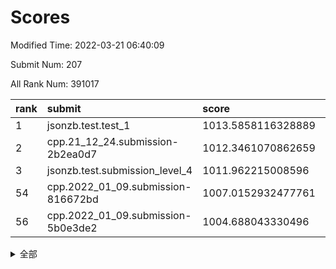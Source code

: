 # Scores

Modified Time: 2022-03-21 06:40:09

Submit Num: 207

All Rank Num: 391017

| rank |               submit               |       score        |       sigma        | pk_num |
| :--- | :--------------------------------- | :----------------- | :----------------- | :----- |
| 1    | jsonzb.test.test_1                 | 1013.5858116328889 | 0.7997785067023195 | 7557   |
| 2    | cpp.21_12_24.submission-2b2ea0d7   | 1012.3461070862659 | 0.7705406705698497 | 7560   |
| 3    | jsonzb.test.submission_level_4     | 1011.962215008596  | 0.7841465542299173 | 7554   |
| 54   | cpp.2022_01_09.submission-816672bd | 1007.0152932477761 | 0.7342014070667465 | 7559   |
| 56   | cpp.2022_01_09.submission-5b0e3de2 | 1004.688043330496  | 0.7110295229525762 | 7558   |


<details>
<summary>全部</summary>

| rank |                 submit                 |       score        |       sigma        | pk_num |
| :--- | :------------------------------------- | :----------------- | :----------------- | :----- |
| 1    | jsonzb.test.test_1                     | 1013.5858116328889 | 0.7997785067023195 | 7557   |
| 2    | cpp.21_12_24.submission-2b2ea0d7       | 1012.3461070862659 | 0.7705406705698497 | 7560   |
| 3    | jsonzb.test.submission_level_4         | 1011.962215008596  | 0.7841465542299173 | 7554   |
| 4    | gobigger.level_3.submission_level_3_0  | 1011.7662815062671 | 0.7648947312912966 | 7556   |
| 5    | gobigger.level_3.submission_level_3_15 | 1011.6423253021733 | 0.7769317452336565 | 7556   |
| 6    | gobigger.level_3.submission_level_3_2  | 1011.5928213748243 | 0.7623867936914718 | 7558   |
| 7    | gobigger.level_3.submission_level_3_36 | 1011.4515538400432 | 0.7593911112903721 | 7552   |
| 8    | gobigger.level_3.submission_level_3_29 | 1011.3375298230726 | 0.7522109583505159 | 7558   |
| 9    | gobigger.level_3.submission_level_3_43 | 1011.3181238006578 | 0.7543704821119698 | 7556   |
| 10   | gobigger.level_3.submission_level_3_6  | 1011.261030061333  | 0.7551011229729628 | 7556   |
| 11   | gobigger.level_3.submission_level_3_26 | 1011.1495091020071 | 0.7751510253831873 | 7558   |
| 12   | gobigger.level_3.submission_level_3_3  | 1010.9129891906954 | 0.7820088112323587 | 7549   |
| 13   | gobigger.level_3.submission_level_3_7  | 1010.896458888699  | 0.7911067130762339 | 7559   |
| 14   | gobigger.level_3.submission_level_3_47 | 1010.6184995080722 | 0.7475926797149505 | 7557   |
| 15   | gobigger.level_3.submission_level_3_10 | 1010.5240539754417 | 0.7592715830856476 | 7557   |
| 16   | gobigger.level_3.submission_level_3_46 | 1010.3843316236062 | 0.7587054538671577 | 7560   |
| 17   | gobigger.level_3.submission_level_3_21 | 1010.3258383078243 | 0.7549205805019998 | 7555   |
| 18   | gobigger.level_3.submission_level_3_11 | 1010.2675360577341 | 0.775338431148951  | 7558   |
| 19   | gobigger.level_3.submission_level_3_45 | 1010.2287176434709 | 0.767153200817094  | 7559   |
| 20   | gobigger.level_3.submission_level_3_35 | 1010.2167370274799 | 0.7847271113731771 | 7551   |
| 21   | gobigger.level_3.submission_level_3_31 | 1010.209599064053  | 0.7445805120406115 | 7555   |
| 22   | gobigger.level_3.submission_level_3_4  | 1010.2044354678833 | 0.7691027642549976 | 7558   |
| 23   | gobigger.level_3.submission_level_3_44 | 1010.1007757034108 | 0.7534258229950528 | 7553   |
| 24   | gobigger.level_3.submission_level_3_49 | 1010.0436379906375 | 0.7593322782210279 | 7558   |
| 25   | gobigger.level_3.submission_level_3_17 | 1010.0152616514321 | 0.7558196923541038 | 7557   |
| 26   | gobigger.level_3.submission_level_3_5  | 1009.872757532708  | 0.7463996889406836 | 7561   |
| 27   | gobigger.level_3.submission_level_3_8  | 1009.8615918529667 | 0.7752944034182639 | 7560   |
| 28   | gobigger.level_3.submission_level_3_33 | 1009.8602531611684 | 0.7591970590201012 | 7556   |
| 29   | gobigger.level_3.submission_level_3_37 | 1009.8602427560456 | 0.7800526049070842 | 7560   |
| 30   | gobigger.level_3.submission_level_3_23 | 1009.8489654637754 | 0.7499228778527045 | 7554   |
| 31   | gobigger.level_3.submission_level_3_16 | 1009.8326588241565 | 0.7674654084894829 | 7555   |
| 32   | gobigger.level_3.submission_level_3_12 | 1009.7707659634124 | 0.7565635172977291 | 7559   |
| 33   | gobigger.level_3.submission_level_3_1  | 1009.7338249367482 | 0.7331244538141093 | 7556   |
| 34   | gobigger.level_3.submission_level_3_22 | 1009.700869187081  | 0.7565553116874147 | 7559   |
| 35   | gobigger.level_3.submission_level_3_34 | 1009.6673445435677 | 0.7601983486904547 | 7559   |
| 36   | gobigger.level_3.submission_level_3_14 | 1009.6466356486155 | 0.7398729625861394 | 7556   |
| 37   | gobigger.level_3.submission_level_3_18 | 1009.6372850335991 | 0.7581283158790929 | 7557   |
| 38   | gobigger.level_3.submission_level_3_39 | 1009.5613858086118 | 0.7373510676404365 | 7556   |
| 39   | gobigger.level_3.submission_level_3_20 | 1009.536985789973  | 0.7317539666177301 | 7557   |
| 40   | gobigger.level_3.submission_level_3_28 | 1009.4966067229498 | 0.7353342548886498 | 7554   |
| 41   | gobigger.level_3.submission_level_3_19 | 1009.4763864781124 | 0.7337973250436287 | 7557   |
| 42   | gobigger.level_3.submission_level_3_27 | 1009.2659273701806 | 0.7394046664490349 | 7556   |
| 43   | gobigger.level_3.submission_level_3_42 | 1009.099686064049  | 0.7517754560886625 | 7554   |
| 44   | gobigger.level_3.submission_level_3_24 | 1009.076289901862  | 0.7671785462633711 | 7557   |
| 45   | gobigger.level_3.submission_level_3_40 | 1009.016415735761  | 0.7351373459081146 | 7559   |
| 46   | gobigger.level_3.submission_level_3_38 | 1008.9877324244187 | 0.7586822215818113 | 7559   |
| 47   | gobigger.level_3.submission_level_3_41 | 1008.9869998141481 | 0.7524931466238657 | 7548   |
| 48   | gobigger.level_3.submission_level_3_9  | 1008.97888331401   | 0.7429547931912241 | 7557   |
| 49   | gobigger.level_3.submission_level_3_13 | 1008.9459602135855 | 0.743187402774771  | 7557   |
| 50   | gobigger.level_3.submission_level_3_30 | 1008.8347428190884 | 0.7713760017357344 | 7557   |
| 51   | gobigger.level_3.submission_level_3_32 | 1008.4162644890819 | 0.734856485924668  | 7554   |
| 52   | gobigger.level_3.submission_level_3_25 | 1008.3870579824325 | 0.738817361503702  | 7564   |
| 53   | gobigger.level_3.submission_level_3_48 | 1008.1897783685789 | 0.7467809727997262 | 7556   |
| 54   | cpp.2022_01_09.submission-816672bd     | 1007.0152932477761 | 0.7342014070667465 | 7559   |
| 55   | gobigger.level_1.submission_level_1_3  | 1004.9144470966672 | 0.7222173896860514 | 7556   |
| 56   | cpp.2022_01_09.submission-5b0e3de2     | 1004.688043330496  | 0.7110295229525762 | 7558   |
| 57   | gobigger.level_1.submission_level_1_8  | 1004.2560741939818 | 0.7176045022766822 | 7557   |
| 58   | gobigger.level_1.submission_level_1_13 | 1004.1508638466707 | 0.7143934509289139 | 7553   |
| 59   | gobigger.level_1.submission_level_1_49 | 1004.1299486674473 | 0.7020017520192963 | 7555   |
| 60   | gobigger.level_1.submission_level_1_1  | 1004.1127550242892 | 0.7170350096898155 | 7558   |
| 61   | gobigger.level_1.submission_level_1_46 | 1004.0770926594447 | 0.7194866068354038 | 7553   |
| 62   | gobigger.level_1.submission_level_1_19 | 1004.0276000590366 | 0.7173867489675387 | 7556   |
| 63   | gobigger.level_1.submission_level_1_26 | 1004.0211262470835 | 0.7187986293851654 | 7556   |
| 64   | gobigger.level_1.submission_level_1_37 | 1004.0192170165733 | 0.7338950740302667 | 7554   |
| 65   | gobigger.level_1.submission_level_1_5  | 1003.9622342731424 | 0.7130062940431827 | 7560   |
| 66   | gobigger.level_1.submission_level_1_35 | 1003.9115091566977 | 0.7241827682247434 | 7554   |
| 67   | gobigger.level_1.submission_level_1_21 | 1003.8540106111251 | 0.7178399392987086 | 7556   |
| 68   | gobigger.level_1.submission_level_1_27 | 1003.829415549441  | 0.7027433651395174 | 7561   |
| 69   | gobigger.level_1.submission_level_1_0  | 1003.8081261777178 | 0.7144650056230415 | 7549   |
| 70   | gobigger.level_1.submission_level_1_45 | 1003.7459472804602 | 0.7160013275906544 | 7557   |
| 71   | gobigger.level_1.submission_level_1_17 | 1003.7321621101927 | 0.7317523654249143 | 7555   |
| 72   | gobigger.level_1.submission_level_1_43 | 1003.7296274781911 | 0.7107847975296092 | 7559   |
| 73   | gobigger.level_1.submission_level_1_15 | 1003.708249833339  | 0.7115390530307024 | 7554   |
| 74   | gobigger.level_1.submission_level_1_24 | 1003.6799360116344 | 0.7144256427512098 | 7559   |
| 75   | gobigger.level_1.submission_level_1_38 | 1003.6327619888741 | 0.7187889074266129 | 7558   |
| 76   | gobigger.level_1.submission_level_1_41 | 1003.6272109338419 | 0.7294861307981028 | 7559   |
| 77   | gobigger.level_1.submission_level_1_2  | 1003.540328877654  | 0.7065583977861563 | 7560   |
| 78   | gobigger.level_1.submission_level_1_40 | 1003.4577353335802 | 0.72236026830623   | 7554   |
| 79   | gobigger.level_1.submission_level_1_11 | 1003.3977309079041 | 0.7172507749143814 | 7558   |
| 80   | gobigger.level_1.submission_level_1_18 | 1003.3828897515706 | 0.7139217602234587 | 7548   |
| 81   | gobigger.level_1.submission_level_1_25 | 1003.3507808542265 | 0.720704661768739  | 7557   |
| 82   | gobigger.level_1.submission_level_1_34 | 1003.338979606833  | 0.7072580644819288 | 7552   |
| 83   | gobigger.level_1.submission_level_1_28 | 1003.3084556363641 | 0.715882707072423  | 7560   |
| 84   | gobigger.level_1.submission_level_1_29 | 1003.2520944716975 | 0.7171413447263908 | 7560   |
| 85   | gobigger.level_1.submission_level_1_23 | 1003.192197313309  | 0.7195346088654105 | 7554   |
| 86   | gobigger.level_1.submission_level_1_9  | 1003.1616075622943 | 0.7261196153381342 | 7559   |
| 87   | gobigger.level_1.submission_level_1_4  | 1003.1448338488275 | 0.7155911101703887 | 7559   |
| 88   | gobigger.level_1.submission_level_1_42 | 1003.1424914480118 | 0.7177305112847969 | 7556   |
| 89   | gobigger.level_1.submission_level_1_20 | 1003.1079592487257 | 0.712055013915406  | 7554   |
| 90   | gobigger.level_1.submission_level_1_33 | 1003.0952865002888 | 0.7089305248117228 | 7554   |
| 91   | gobigger.level_1.submission_level_1_36 | 1003.0732994082813 | 0.7254584064127173 | 7557   |
| 92   | gobigger.level_1.submission_level_1_47 | 1002.9493884354957 | 0.718775064355137  | 7554   |
| 93   | gobigger.level_1.submission_level_1_22 | 1002.8911670373674 | 0.7114782751636903 | 7556   |
| 94   | gobigger.level_1.submission_level_1_30 | 1002.8909118184032 | 0.7213409581280412 | 7559   |
| 95   | gobigger.level_1.submission_level_1_16 | 1002.8553732866262 | 0.7100400527135377 | 7549   |
| 96   | gobigger.level_1.submission_level_1_31 | 1002.7139768339545 | 0.7241177485858145 | 7558   |
| 97   | gobigger.level_1.submission_level_1_48 | 1002.6720436572565 | 0.7124507073418568 | 7553   |
| 98   | gobigger.level_1.submission_level_1_7  | 1002.6707572781603 | 0.7106095661142064 | 7552   |
| 99   | gobigger.level_1.submission_level_1_44 | 1002.6376017621108 | 0.7119293110191723 | 7561   |
| 100  | gobigger.level_1.submission_level_1_12 | 1002.6327984224935 | 0.7109954288146146 | 7559   |
| 101  | gobigger.level_1.submission_level_1_32 | 1002.6016952211774 | 0.7164706400071028 | 7551   |
| 102  | gobigger.level_1.submission_level_1_14 | 1002.3730098407217 | 0.7185212517002204 | 7562   |
| 103  | gobigger.level_1.submission_level_1_6  | 1002.3037254031328 | 0.7146952628842024 | 7556   |
| 104  | gobigger.level_1.submission_level_1_39 | 1002.2095936605368 | 0.7108603480572514 | 7553   |
| 105  | gobigger.level_1.submission_level_1_10 | 1001.7502136002649 | 0.7101622170957    | 7554   |
| 106  | gobigger.random.submission_random_34   | 997.0551259581433  | 0.708818699609698  | 7553   |
| 107  | gobigger.random.submission_random_7    | 996.8537726926352  | 0.7144301455511501 | 7556   |
| 108  | gobigger.random.submission_random_30   | 996.8473758831468  | 0.7015603004239462 | 7556   |
| 109  | gobigger.random.submission_random_19   | 996.8262124412616  | 0.7156019430629306 | 7557   |
| 110  | gobigger.random.submission_random_45   | 996.8198107612117  | 0.7155814836534196 | 7545   |
| 111  | gobigger.random.submission_random_1    | 996.771543185227   | 0.7210839622924914 | 7555   |
| 112  | gobigger.random.submission_random_16   | 996.6144755170068  | 0.6983292134467395 | 7557   |
| 113  | gobigger.random.submission_random_48   | 996.606106904636   | 0.710179560453104  | 7557   |
| 114  | gobigger.random.submission_random_3    | 996.5964570295114  | 0.7065426289065676 | 7554   |
| 115  | gobigger.random.submission_random_28   | 996.5434865223971  | 0.7147540216744517 | 7558   |
| 116  | gobigger.random.submission_random_13   | 996.4403797766093  | 0.7032100427731437 | 7553   |
| 117  | gobigger.random.submission_random_36   | 996.3043907617525  | 0.7197855164963195 | 7556   |
| 118  | gobigger.random.submission_random_18   | 996.1667158246012  | 0.7275275642806859 | 7552   |
| 119  | gobigger.random.submission_random_12   | 996.1552977291295  | 0.7112454998658038 | 7555   |
| 120  | gobigger.random.submission_random_31   | 996.1429103883089  | 0.7017866249186571 | 7557   |
| 121  | gobigger.random.submission_random_20   | 996.1217252287809  | 0.7051159293022626 | 7552   |
| 122  | gobigger.random.submission_random_33   | 996.1132594691749  | 0.7125039301760642 | 7554   |
| 123  | gobigger.random.submission_random_17   | 996.1109490024168  | 0.7045999368196003 | 7558   |
| 124  | gobigger.random.submission_random_21   | 996.0803486300017  | 0.719889431990298  | 7557   |
| 125  | gobigger.random.submission_random_9    | 996.0608889870558  | 0.7197683725112798 | 7556   |
| 126  | gobigger.random.submission_random_2    | 996.0442122845977  | 0.7128148148130353 | 7557   |
| 127  | gobigger.random.submission_random_44   | 995.9976670964356  | 0.7005582357072482 | 7552   |
| 128  | gobigger.random.submission_random_47   | 995.9736859137953  | 0.7119418788004801 | 7552   |
| 129  | gobigger.random.submission_random_22   | 995.9699975452472  | 0.7008609369366305 | 7556   |
| 130  | gobigger.random.submission_random_38   | 995.8987968068071  | 0.6948320232457946 | 7555   |
| 131  | gobigger.random.submission_random_24   | 995.8742552306583  | 0.7094666458408276 | 7556   |
| 132  | gobigger.random.submission_random_25   | 995.8678368956799  | 0.7088704484565865 | 7556   |
| 133  | gobigger.random.submission_random_42   | 995.8661945573521  | 0.7227794890714498 | 7551   |
| 134  | gobigger.random.submission_random_0    | 995.864781251427   | 0.7249817804994071 | 7556   |
| 135  | gobigger.random.submission_random_26   | 995.8232169309122  | 0.7142730074787136 | 7553   |
| 136  | gobigger.random.submission_random_39   | 995.808248844765   | 0.7185213448207322 | 7555   |
| 137  | gobigger.random.submission_random_11   | 995.7861509308813  | 0.7110335452775456 | 7559   |
| 138  | gobigger.random.submission_random_14   | 995.7705490163287  | 0.7141815086901635 | 7557   |
| 139  | gobigger.random.submission_random_15   | 995.7118031012409  | 0.7127489019467045 | 7556   |
| 140  | gobigger.random.submission_random_37   | 995.7106273977918  | 0.7069030951467898 | 7557   |
| 141  | gobigger.random.submission_random_41   | 995.6121735646487  | 0.7131655618315482 | 7555   |
| 142  | gobigger.random.submission_random_10   | 995.6093514540778  | 0.7126736827013626 | 7556   |
| 143  | gobigger.random.submission_random_27   | 995.605120141923   | 0.7033377819784365 | 7560   |
| 144  | gobigger.random.submission_random_49   | 995.5869390891821  | 0.7105637566749832 | 7557   |
| 145  | gobigger.random.submission_random_23   | 995.5262081835316  | 0.7313279285540791 | 7551   |
| 146  | gobigger.random.submission_random_43   | 995.4938327207838  | 0.7124738614365695 | 7557   |
| 147  | gobigger.random.submission_random_6    | 995.3113836274997  | 0.7079810993866736 | 7552   |
| 148  | gobigger.random.submission_random_8    | 995.2955610829653  | 0.7255657267251665 | 7554   |
| 149  | gobigger.random.submission_random_32   | 995.2415568152434  | 0.7063561616999806 | 7554   |
| 150  | gobigger.random.submission_random_5    | 995.2119242391044  | 0.7070213101341692 | 7556   |
| 151  | gobigger.random.submission_random_4    | 995.1868296194119  | 0.7198769922577574 | 7552   |
| 152  | gobigger.random.submission_random_35   | 995.1745955604309  | 0.7231692736452041 | 7558   |
| 153  | gobigger.random.submission_random_40   | 995.1314049273808  | 0.7222880976350681 | 7559   |
| 154  | gobigger.random.submission_random_46   | 994.851978602415   | 0.7092772330574858 | 7561   |
| 155  | gobigger.level_2.submission_level_2_5  | 994.5028980487837  | 0.7197352855629296 | 7552   |
| 156  | gobigger.random.submission_random_29   | 994.200590091147   | 0.7426702715332236 | 7552   |
| 157  | gobigger.level_2.submission_level_2_44 | 994.0498102669668  | 0.7518817835113029 | 7559   |
| 158  | gobigger.level_2.submission_level_2_37 | 993.8019830996748  | 0.7231384222244428 | 7556   |
| 159  | gobigger.level_2.submission_level_2_32 | 993.749998295445   | 0.7155336387590426 | 7558   |
| 160  | gobigger.level_2.submission_level_2_30 | 993.1937546437313  | 0.7246487612142414 | 7557   |
| 161  | gobigger.level_2.submission_level_2_38 | 993.1679434001956  | 0.7369529980456919 | 7556   |
| 162  | gobigger.level_2.submission_level_2_1  | 993.0701423834051  | 0.7371298078996444 | 7560   |
| 163  | gobigger.level_2.submission_level_2_14 | 993.0593113066099  | 0.7476673758852732 | 7558   |
| 164  | gobigger.level_2.submission_level_2_28 | 993.021007532593   | 0.7344108996675552 | 7555   |
| 165  | gobigger.level_2.submission_level_2_18 | 992.9870215767991  | 0.7229570626355888 | 7560   |
| 166  | gobigger.level_2.submission_level_2_10 | 992.9769401938579  | 0.7365596697760085 | 7555   |
| 167  | gobigger.level_2.submission_level_2_13 | 992.9078343982486  | 0.7349672138708435 | 7558   |
| 168  | gobigger.level_2.submission_level_2_0  | 992.8740644519631  | 0.7353784862904926 | 7554   |
| 169  | gobigger.level_2.submission_level_2_27 | 992.723255228217   | 0.7476161808317042 | 7556   |
| 170  | gobigger.level_2.submission_level_2_20 | 992.5064013343151  | 0.7345288436673607 | 7556   |
| 171  | gobigger.level_2.submission_level_2_42 | 992.4948835782207  | 0.7436342394963102 | 7562   |
| 172  | gobigger.level_2.submission_level_2_26 | 992.4681058694057  | 0.7232086414162724 | 7554   |
| 173  | gobigger.level_2.submission_level_2_49 | 992.4162947897036  | 0.7446565162668569 | 7553   |
| 174  | gobigger.level_2.submission_level_2_24 | 992.4156817853836  | 0.7362592413766335 | 7553   |
| 175  | gobigger.level_2.submission_level_2_34 | 992.2923304653526  | 0.7426719276200302 | 7554   |
| 176  | gobigger.level_2.submission_level_2_45 | 992.2812044208671  | 0.7287960903548452 | 7558   |
| 177  | gobigger.level_2.submission_level_2_39 | 992.1898006790037  | 0.7457349252146196 | 7554   |
| 178  | gobigger.level_2.submission_level_2_33 | 992.1718532709831  | 0.7357485385623779 | 7556   |
| 179  | gobigger.level_2.submission_level_2_40 | 992.0679552854403  | 0.742125711495521  | 7556   |
| 180  | gobigger.level_2.submission_level_2_22 | 991.9579867253099  | 0.7561777810542188 | 7560   |
| 181  | gobigger.level_2.submission_level_2_7  | 991.7619906015987  | 0.7444794518273694 | 7556   |
| 182  | gobigger.level_2.submission_level_2_17 | 991.7401971067651  | 0.7664748464884775 | 7557   |
| 183  | gobigger.level_2.submission_level_2_46 | 991.7298773637386  | 0.7556852348011001 | 7558   |
| 184  | gobigger.level_2.submission_level_2_2  | 991.7218491675602  | 0.7496756485278327 | 7560   |
| 185  | gobigger.level_2.submission_level_2_4  | 991.711064715892   | 0.7611873458897153 | 7552   |
| 186  | gobigger.level_2.submission_level_2_6  | 991.6927727080352  | 0.7494954383596719 | 7557   |
| 187  | gobigger.level_2.submission_level_2_8  | 991.674550697601   | 0.7479816271952238 | 7555   |
| 188  | gobigger.level_2.submission_level_2_19 | 991.6725853774249  | 0.7524273376907283 | 7556   |
| 189  | gobigger.level_2.submission_level_2_23 | 991.6483381396317  | 0.7639664899156482 | 7551   |
| 190  | gobigger.level_2.submission_level_2_43 | 991.6407143813523  | 0.7569733249296252 | 7560   |
| 191  | gobigger.level_2.submission_level_2_47 | 991.6109373121991  | 0.7638488116334164 | 7552   |
| 192  | gobigger.level_2.submission_level_2_16 | 991.5900319301522  | 0.7414639681130928 | 7556   |
| 193  | gobigger.level_2.submission_level_2_35 | 991.5347238170848  | 0.7515919933891255 | 7555   |
| 194  | gobigger.level_2.submission_level_2_21 | 991.4816024265452  | 0.7605387951023646 | 7556   |
| 195  | gobigger.level_2.submission_level_2_29 | 991.4679382386536  | 0.7475042116970323 | 7555   |
| 196  | gobigger.level_2.submission_level_2_15 | 991.4410720426806  | 0.7465745738834331 | 7553   |
| 197  | gobigger.level_2.submission_level_2_11 | 991.4224085689771  | 0.7737921867084537 | 7552   |
| 198  | gobigger.level_2.submission_level_2_3  | 991.3990556133652  | 0.7541033737259125 | 7557   |
| 199  | gobigger.level_2.submission_level_2_48 | 991.3747738472613  | 0.7553568001259927 | 7556   |
| 200  | gobigger.level_2.submission_level_2_31 | 991.1275378807925  | 0.7771149688000354 | 7555   |
| 201  | gobigger.level_2.submission_level_2_9  | 991.050126491574   | 0.7539479389062144 | 7555   |
| 202  | gobigger.level_2.submission_level_2_25 | 990.9250754646005  | 0.7769174155364359 | 7552   |
| 203  | gobigger.level_2.submission_level_2_12 | 990.817009779022   | 0.755236726052058  | 7557   |
| 204  | gobigger.level_2.submission_level_2_41 | 990.3010095952715  | 0.7660120257076378 | 7551   |
| 205  | gobigger.level_2.submission_level_2_36 | 990.0255758365183  | 0.7554135588017644 | 7551   |
| 206  | gobigger.none.submission_none_1        | 974.7648651421854  | 1.6885458833356841 | 7555   |
| 207  | gobigger.none.submission_none_0        | 974.7052042230772  | 1.4972670224300315 | 7555   |

</details>